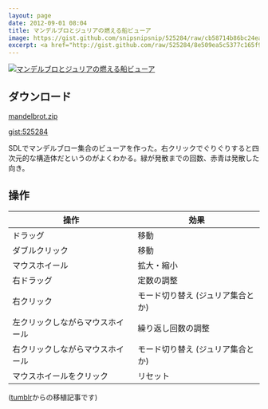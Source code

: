 ```yaml
---
layout: page
date: 2012-09-01 08:04
title: マンデルブロとジュリアの燃える船ビューア
image: https://gist.github.com/snipsnipsnip/525284/raw/cb58714b86bc24eaffd75f82aa33da0abd0d8ea7/screenshot.png
excerpt: <a href="http://gist.github.com/raw/525284/8e509ea5c5377c165f930fb4f3454c0b8657a8f5/mandelbrot.zip">SDLでマンデルブロー集合のビューアを作った</a>。右クリックでぐりぐりすると四次元的な構造体だというのがよくわかる。
---
```


[![マンデルブロとジュリアの燃える船ビューア](https://gist.github.com/snipsnipsnip/525284/raw/cb58714b86bc24eaffd75f82aa33da0abd0d8ea7/screenshot.png)](http://gist.github.com/raw/525284/8e509ea5c5377c165f930fb4f3454c0b8657a8f5/mandelbrot.zip)

## ダウンロード

[mandelbrot.zip](http://gist.github.com/raw/525284/8e509ea5c5377c165f930fb4f3454c0b8657a8f5/mandelbrot.zip)

[gist:525284](http://gist.github.com/525284)

SDLでマンデルブロー集合のビューアを作った。右クリックでぐりぐりすると四次元的な構造体だというのがよくわかる。緑が発散までの回数、赤青は発散した向き。

## 操作

操作 | 効果
-- | --
ドラッグ | 移動
ダブルクリック | 移動
マウスホイール | 拡大・縮小
右ドラッグ | 定数の調整
右クリック | モード切り替え (ジュリア集合とか)
左クリックしながらマウスホイール | 繰り返し回数の調整
右クリックしながらマウスホイール | モード切り替え (ジュリア集合とか)
マウスホイールをクリック | リセット

([tumblr](http://tmblr.co/ZxaFSy_Gpc_)からの移植記事です)
